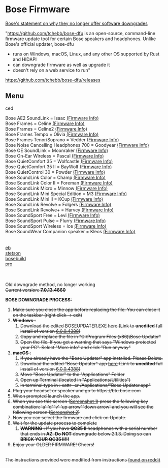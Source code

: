 # Bose Firmware

<a href="https://web.archive.org/web/20210923191638/https://community.bose.com/t5/Portable-Archive/Upcoming-Changes-to-the-Bluetooth-Updater-Website/m-p/147819">Bose's statement on why they no longer offer software downgrades</a>

"<a href="https://github.com/tchebb/bose-dfu">https://github.com/tchebb/bose-dfu</a> is an open-source, command-line firmware update tool for certain Bose speakers and headphones. Unlike Bose's official updater, bose-dfu

- runs on Windows, macOS, Linux, and any other OS supported by Rust and HIDAPI
- can downgrade firmware as well as upgrade it
- doesn't rely on a web service to run"

https://github.com/tchebb/bose-dfu/releases

## Menu
ced

Bose AE2 SoundLink = Isaac <a href="https://github.com/bosefirmware/ced/blob/master/isaac/README.md">(Firmware Info)</a><br>
Bose Frames = Celine <a href="https://github.com/bosefirmware/ced/blob/master/celine/README.md">(Firmware Info)</a><br>
Bose Frames = Celine2 <a href="https://github.com/bosefirmware/ced/blob/master/celine2/README.md">(Firmware Info)</a><br>
Bose Frames Tempo = Olivia <a href="https://github.com/bosefirmware/ced/blob/master/olivia/README.md">(Firmware Info)</a><br>
Bose Frames Tenor/Soprano = Vedder <a href="https://github.com/bosefirmware/ced/blob/master/vedder/README.md">(Firmware Info)</a><br>
Bose Noise Cancelling Headphones 700 = Goodyear <a href="https://github.com/bosefirmware/ced/blob/master/goodyear/README.md">(Firmware Info)</a><br>
Bose OE SoundLink = Moonraker <a href="https://github.com/bosefirmware/ced/blob/master/moonraker/README.md">(Firmware Info)</a><br>
Bose On-Ear Wireless = Pascal <a href="https://github.com/bosefirmware/ced/blob/master/pascal/README.md">(Firmware Info)</a><br>
Bose QuietComfort 35 = Wolfcastle <a href="https://github.com/bosefirmware/ced/blob/master/wolfcastle/README.md">(Firmware Info)</a><br>
Bose QuietComfort 35 II = BayWolf <a href="https://github.com/bosefirmware/ced/blob/master/baywolf/README.md">(Firmware Info)</a><br>
Bose QuietControl 30 = Powder <a href="https://github.com/bosefirmware/ced/blob/master/powder/README.md">(Firmware Info)</a><br>
Bose SoundLink Color = Champ <a href="https://github.com/bosefirmware/ced/blob/master/champ/README.md">(Firmware Info)</a><br>
Bose SoundLink Color II = Foreman <a href="https://github.com/bosefirmware/ced/blob/master/foreman/README.md">(Firmware Info)</a><br>
Bose SoundLink Micro = Minnow <a href="https://github.com/bosefirmware/ced/blob/master/minnow/README.md">(Firmware Info)</a><br>
Bose SoundLink Mini Special Edition = M3 <a href="https://github.com/bosefirmware/ced/blob/master/m3/README.md">(Firmware Info)</a><br>
Bose SoundLink Mini II = KCup <a href="https://github.com/bosefirmware/ced/blob/master/kcup/README.md">(Firmware Info)</a><br>
Bose SoundLink Revolve = Folgers <a href="https://github.com/bosefirmware/ced/blob/master/folgers/README.md">(Firmware Info)</a><br>
Bose SoundLink Revolve+ = Harvey <a href="https://github.com/bosefirmware/ced/blob/master/harvey/README.md">(Firmware Info)</a><br>
Bose SoundSport Free = Levi <a href="https://github.com/bosefirmware/ced/blob/master/levi/README.md">(Firmware Info)</a><br>
Bose SoundSport Pulse = Flurry <a href="https://github.com/bosefirmware/ced/blob/master/flurry/README.md">(Firmware Info)</a><br>
Bose SoundSport Wireless = Ice <a href="https://github.com/bosefirmware/ced/blob/master/ice/README.md">(Firmware Info)</a><br>
Bose SoundWear Companion speaker = Kleos <a href="https://github.com/bosefirmware/ced/blob/master/kleos/README.md">(Firmware Info)</a><br><br><br>
<a href="https://github.com/bosefirmware/eb">eb</a></br>
<a href="https://github.com/bosefirmware/stetson">stetson</a></br>
<a href="https://github.com/bosefirmware/bosebuild">bosebuild</a></br>
<a href="https://github.com/bosefirmware/pro">pro</a></br>
</br></br>

Old downgrade method, no longer working<br/>
<s>Current version: <b>7.0.13.4860</b>

<b>BOSE DOWNGRADE PROCESS:</b> 
<ol>
  <li>Make sure you close the app before replacing the file. You can close it on the taskbar (right click -> exit)</li>
  <li><b>Windows</b> :
    <ol>
      <li>Download the edited BOSEUPDATER.EXE <a href="https://github.com/bosefirmware/ced/raw/master/BOSEUPDATER.EXE">here</a> (Link to <b>unedited</b> full install of version <a href="https://github.com/bosefirmware/ced/raw/master/BoseUpdaterInstaller_6.0.0.4388.exe">6.0.0.4388</a>)</li>
      <li>Copy and replace the file in "C:\Program Files (x86)\Bose Updater"</li>
      <li>Open the file. If you get a warning that says "Windows protected your PC". Select "More info" and click "Run anyway"</li>
    </ol>
  </li>  
  <li><b>macOS</b> :
    <ol>
      <li>If you already have the "Bose Updater" app installed. Please Delete.</li>
      <li>Download the edited "Bose Updater" app <a href="https://github.com/bosefirmware/ced/raw/master/Bose%20Updater.zip">here</a> (Link to <b>unedited</b> full install of version <a href="https://github.com/bosefirmware/ced/raw/master/BoseUpdater_6.0.0.4388.dmg">6.0.0.4388</a>)</li>
      <li>Move "Bose Updater" to the "Applications" Folder</li>
      <li>Open up Terminal (located in "Applications/Utilities")</li>
      <li>In terminal type in : xattr -cr /Applications/"Bose Updater.app"</li>
    </ol>
  </li>  
  <li>Plug your headset or speaker and go to https://btu.bose.com</li>
  <li>When prompted launch the app.</li>
  <li>When you see this screen (<a href="https://imgur.com/a/xGijdYC">Screenshot 1</a>) press the following key combination: 'a' 'd' 'v' 'up arrow' 'down arrow' and you will see the following screen (<a href="https://imgur.com/a/yTLalsc">Screenshot 2</a>)</li>
  <li>Now you can select the firmware and click on Update.</li>
  <li>Wait for the update process to complete
    <ol>
      <li><b>WARNING</b> : If you have <b>QC35 II</b> headphones with a serial number that ends in <b>AZ</b>. <b>Do NOT</b> downgrade below 2.1.3. Doing so can <b>BRICK YOUR QC35 II!!!</b></li>
    </ol>
  </li>
  <li>Enjoy your OLDER FIRMWARE! Cheers!</li>
</ol></br>
The instructions provided were modified from instructions <a href="https://www.reddit.com/r/bose/comments/ch6kxl/how_to_downgrade_your_bose_quietcomfort_35_ii/">found on reddit</a></br></s>
